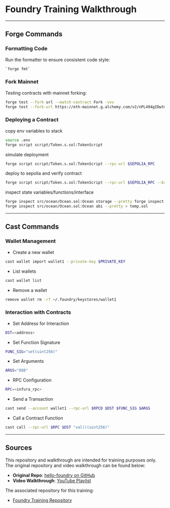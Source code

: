 # Foundry Training Walkthrough

---

## **Forge Commands**

### Formatting Code

Run the formatter to ensure consistent code style:

```sh
`forge fmt`
```

### Fork Mainnet

Testing contracts with mainnet forking:

```sh
forge test --fork url --match-contract Fork -vvv
forge test --fork-url https://eth-mainnet.g.alchemy.com/v2/nPL494gIDwtmnlSo7nqFNvfgf7nlzh6e --match-contract Whale -vvv
```

### Deploying a Contract

copy env variables to stack

```sh
source .env
forge script script/Token.s.sol:TokenScript
```

simulate deployment

```sh
forge script script/Token.s.sol:TokenScript --rpc-url $SEPOLIA_RPC
```

deploy to sepolia and verify contract

```sh
forge script script/Token.s.sol:TokenScript --rpc-url $SEPOLIA_RPC --broadcast --verify -vvvv
```

inspect state variables/functions/interface

```sh
forge inspect src/ocean/Ocean.sol:Ocean storage --pretty forge inspect src/ocean/Ocean.sol:Ocean methods --pretty
forge inspect src/ocean/Ocean.sol:Ocean abi --pretty > temp.sol
```

---

## **Cast Commands**

### Wallet Management

- Create a new wallet

```sh
cast wallet import wallet1 --private-key $PRIVATE_KEY
```

- List wallets

```sh
cast wallet list
```

- Remove a wallet

```sh
remove wallet rm -rf ~/.foundry/keystores/wallet1
```

### Interaction with Contracts

- Set Address for Interaction

```sh
DST=<address>
```

- Set Function Signature

```sh
FUNC_SIG="set(uint256)"
```

- Set Arguments

```sh
ARGS="888"
```

- RPC Configuration

```sh
RPC=<infura_rpc>
```

- Send a Transaction

```sh
cast send --account wallet1 --rpc-url $RPCD $DST $FUNC_SIG $ARGS
```

- Call a Contract Function

```sh
cast call --rpc-url $RPC $DST "val()(uint256)"
```

---

## Sources

This repository and walkthrough are intended for training purposes only. The original repository and video walkthrough can be found below:

- **Original Repo**: [hello-foundry on GitHub](https://github.com/t4sk/hello-foundry)
- **Video Walkthrough**: [YouTube Playlist](https://www.youtube.com/watch?v=tgs5q-GJmg4&list=PLO5VPQH6OWdUrKEWPF07CSuVm3T99DQki)

The associated repository for this training:

- [Foundry Training Repository](https://github.com/SchneiderNejc/foundry-training)
